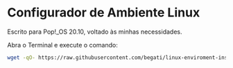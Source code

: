 # Configurador de Ambiente Linux

Escrito para Pop!_OS 20.10, voltado às minhas necessidades.

Abra o Terminal e execute o comando:

 ```bash
 wget -qO- https://raw.githubusercontent.com/begati/linux-enviroment-install/main/post-installation.sh | sudo bash```
